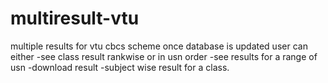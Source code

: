 # multiresult-vtu
multiple results for vtu cbcs scheme
once database is updated user can either 
-see class result rankwise or in usn order
-see results for a range of usn
-download result
-subject wise result for a class.
